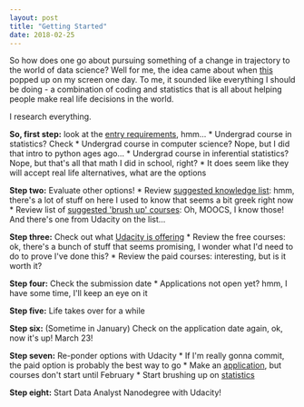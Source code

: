```yaml
---
layout: post
title: "Getting Started"
date: 2018-02-25
---
```


So how does one go about pursuing something of a change in trajectory to the world of data science? Well for me, the idea came about when [this](https://masterdatascience.science.ubc.ca/?utm_source=mds-landing-page&utm_medium=badge&utm_campaign=mds2018-shared&utm_content=Vancouver) popped up on my screen one day. To me, it sounded like everything I should be doing - a combination of coding and statistics that is all about helping people make real life decisions in the world.

I research everything.

  **So, first step:** look at the [entry requirements](https://masterdatascience.science.ubc.ca/admissions), hmm...
      * Undergrad course in statistics? Check
      * Undergrad course in computer science? Nope, but I did that intro to python ages ago...
      * Undergrad course in inferential statistics? Nope, but that's all that math I did in school, right?
      * It does seem like they will accept real life alternatives, what are the options

  **Step two:** Evaluate other options!
      * Review [suggested knowledge list](http://nbviewer.jupyter.org/github/UBC-MDS/UBC-MDS.github.io/blob/master/selftest/mds_self_test.pdf): hmm, there's a lot of stuff on here I used to know that seems a bit greek right now
      * Review list of [suggested 'brush up' courses](https://ubc-mds.github.io/resources_pages/prep_moocs/): Oh, MOOCS, I know those! And there's one from Udacity on the list...

  **Step three:** Check out what [Udacity is offering](https://www.udacity.com/courses/data-science)
      * Review the free courses: ok, there's a bunch of stuff that seems promising, I wonder what I'd need to do to prove I've done this?
      * Review the paid courses: interesting, but is it worth it?

  **Step four:** Check the submission date
      * Applications not open yet? hmm, I have some time, I'll keep an eye on it

  **Step five:** Life takes over for a while

  **Step six:** (Sometime in January) Check on the application date again, ok, now it's up! March 23!

  **Step seven:** Re-ponder options with Udacity
      * If I'm really gonna commit, the paid option is probably the best way to go
      * Make an [application](https://www.udacity.com/course/data-analyst-nanodegree--nd002), but courses don't start until February
      * Start brushing up on [statistics](https://www.udacity.com/course/intro-to-statistics--st101)

  **Step eight:** Start Data Analyst Nanodegree with Udacity!
